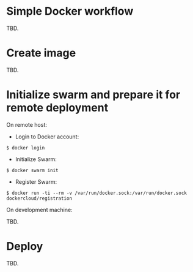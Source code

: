 # Simple Docker workflow

TBD.

# Create image

TBD.

# Initialize swarm and prepare it for remote deployment

On remote host:

- Login to Docker account:
```
$ docker login
```

- Initialize Swarm:
```
$ docker swarm init
```

- Register Swarm:
```
$ docker run -ti --rm -v /var/run/docker.sock:/var/run/docker.sock dockercloud/registration
```

On development machine:

TBD.

# Deploy

TBD.
